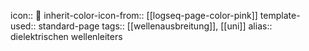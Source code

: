 icon:: 💈
inherit-color-icon-from:: [[logseq-page-color-pink]] 
template-used:: standard-page
tags:: [[wellenausbreitung]], [[uni]]
alias:: dielektrischen wellenleiters

